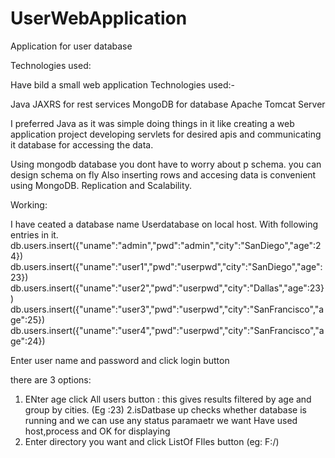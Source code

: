 # UserWebApplication
Application for user database 

Technologies used:

Have bild a small web application
Technologies used:-

Java
JAXRS for rest services
MongoDB for database
Apache Tomcat Server

I preferred Java as it was simple doing things in it like creating a web application project 
developing  servlets for desired apis and communicating it database for accessing the data.

Using mongodb database you dont have to worry about p schema. you can design schema on fly
Also inserting rows and accesing data is convenient using MongoDB. 
Replication and Scalability.

Working:

I have ceated a database name Userdatabase on local host. With following entries in it.
db.users.insert({"uname":"admin","pwd":"admin","city":"SanDiego","age":24})
db.users.insert({"uname":"user1","pwd":"userpwd","city":"SanDiego","age":23})
db.users.insert({"uname":"user2","pwd":"userpwd","city":"Dallas","age":23})
db.users.insert({"uname":"user3","pwd":"userpwd","city":"SanFrancisco","age":25})
db.users.insert({"uname":"user4","pwd":"userpwd","city":"SanFrancisco","age":24})

Enter user name and password and click login button

there are 3 options:
1. ENter age click All users button : this gives results filtered by age and group by cities. (Eg :23)
2.isDatbase up checks whether database is running and we can use any status paramaetr we want
    Have used host,process and OK for displaying
3. Enter directory you want and click ListOf FIles button (eg: F:/)


